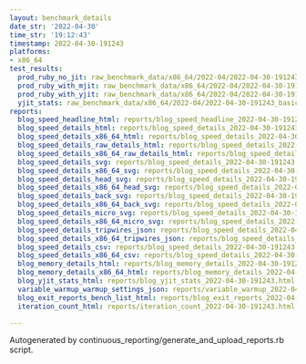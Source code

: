 ```yaml
---
layout: benchmark_details
date_str: '2022-04-30'
time_str: '19:12:43'
timestamp: 2022-04-30-191243
platforms:
- x86_64
test_results:
  prod_ruby_no_jit: raw_benchmark_data/x86_64/2022-04/2022-04-30-191243_basic_benchmark_prod_ruby_no_jit.json
  prod_ruby_with_mjit: raw_benchmark_data/x86_64/2022-04/2022-04-30-191243_basic_benchmark_prod_ruby_with_mjit.json
  prod_ruby_with_yjit: raw_benchmark_data/x86_64/2022-04/2022-04-30-191243_basic_benchmark_prod_ruby_with_yjit.json
  yjit_stats: raw_benchmark_data/x86_64/2022-04/2022-04-30-191243_basic_benchmark_yjit_stats.json
reports:
  blog_speed_headline_html: reports/blog_speed_headline_2022-04-30-191243.html
  blog_speed_details_html: reports/blog_speed_details_2022-04-30-191243.html
  blog_speed_details_x86_64_html: reports/blog_speed_details_2022-04-30-191243.x86_64.html
  blog_speed_details_raw_details_html: reports/blog_speed_details_2022-04-30-191243.raw_details.html
  blog_speed_details_x86_64_raw_details_html: reports/blog_speed_details_2022-04-30-191243.x86_64.raw_details.html
  blog_speed_details_svg: reports/blog_speed_details_2022-04-30-191243.svg
  blog_speed_details_x86_64_svg: reports/blog_speed_details_2022-04-30-191243.x86_64.svg
  blog_speed_details_head_svg: reports/blog_speed_details_2022-04-30-191243.head.svg
  blog_speed_details_x86_64_head_svg: reports/blog_speed_details_2022-04-30-191243.x86_64.head.svg
  blog_speed_details_back_svg: reports/blog_speed_details_2022-04-30-191243.back.svg
  blog_speed_details_x86_64_back_svg: reports/blog_speed_details_2022-04-30-191243.x86_64.back.svg
  blog_speed_details_micro_svg: reports/blog_speed_details_2022-04-30-191243.micro.svg
  blog_speed_details_x86_64_micro_svg: reports/blog_speed_details_2022-04-30-191243.x86_64.micro.svg
  blog_speed_details_tripwires_json: reports/blog_speed_details_2022-04-30-191243.tripwires.json
  blog_speed_details_x86_64_tripwires_json: reports/blog_speed_details_2022-04-30-191243.x86_64.tripwires.json
  blog_speed_details_csv: reports/blog_speed_details_2022-04-30-191243.csv
  blog_speed_details_x86_64_csv: reports/blog_speed_details_2022-04-30-191243.x86_64.csv
  blog_memory_details_html: reports/blog_memory_details_2022-04-30-191243.html
  blog_memory_details_x86_64_html: reports/blog_memory_details_2022-04-30-191243.x86_64.html
  blog_yjit_stats_html: reports/blog_yjit_stats_2022-04-30-191243.html
  variable_warmup_warmup_settings_json: reports/variable_warmup_2022-04-30-191243.warmup_settings.json
  blog_exit_reports_bench_list_html: reports/blog_exit_reports_2022-04-30-191243.bench_list.html
  iteration_count_html: reports/iteration_count_2022-04-30-191243.html

---
```

Autogenerated by continuous_reporting/generate_and_upload_reports.rb script.
